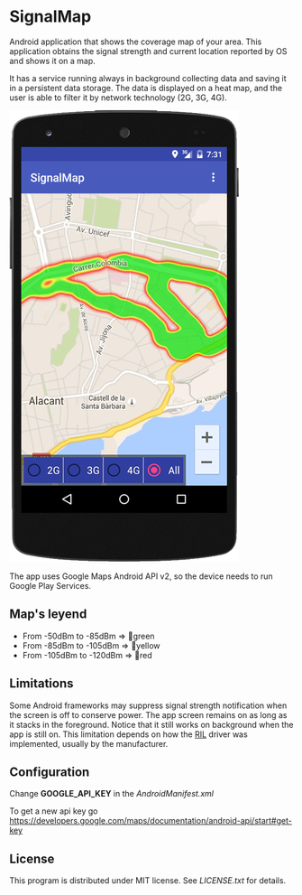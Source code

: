 # SignalMap

Android application that shows the coverage map of your area.
This application obtains the signal strength and current location reported by OS and shows it on a map.

It has a service running always in background collecting data and saving it in a persistent data storage.
The data is displayed on a heat map, and the user is able to filter it by network technology (2G, 3G, 4G).

![alt tag](./captures/screenshot01.png)

The app uses Google Maps Android API v2, so the device needs to run Google Play Services.

## Map's leyend

+ From -50dBm to -85dBm   => green 
+ From -85dBm to -105dBm  => yellow
+ From -105dBm to -120dBm => red

## Limitations

Some Android frameworks may suppress signal strength notification when the screen is off to conserve power.
The app screen remains on as long as it stacks in the foreground. Notice that it still works on background 
when the app is still on.
This limitation depends on how the [RIL](https://en.wikipedia.org/wiki/Radio_Interface_Layer) driver
was implemented, usually by the manufacturer.

## Configuration

Change **GOOGLE_API_KEY** in the *AndroidManifest.xml*

To get a new api key go https://developers.google.com/maps/documentation/android-api/start#get-key

## License

This program is distributed under MIT license. See *LICENSE.txt* for details.